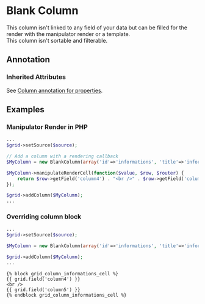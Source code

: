 Blank Column
==============

This column isn't linked to any field of your data but can be filled for the render with the manipulator render or a template.  
This column isn't sortable and filterable.

## Annotation
### Inherited Attributes

See [Column annotation for properties](../annotations/column_annotation_property.md).

## Examples
### Manipulator Render in PHP

```php
...
$grid->setSource($source);

// Add a column with a rendering callback
$MyColumn = new BlankColumn(array('id'=>'informations', 'title'=>'informations'));

$MyColumn->manipulateRenderCell(function($value, $row, $router) {
    return $row->getField('column4') . "<br />" . $row->getField('column5');
});

$grid->addColumn($MyColumn);
...
```

### Overriding column block

```php
...
$grid->setSource($source);

$MyColumn = new BlankColumn(array('id'=>'informations', 'title'=>'informations'));

$grid->addColumn($MyColumn);
...
```

```django
{% block grid_column_informations_cell %}
{{ grid.field('column4') }}
<br />
{{ grid.field('column5') }}
{% endblock grid_column_informations_cell %}
```

